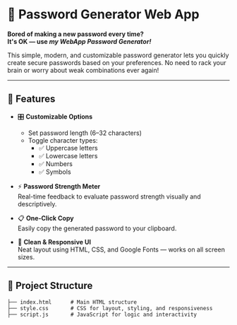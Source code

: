 # 🔐 Password Generator Web App

**Bored of making a new password every time?**  
**It's OK — use _my WebApp Password Generator!_**

This simple, modern, and customizable password generator lets you quickly create secure passwords based on your preferences. No need to rack your brain or worry about weak combinations ever again!

---

## 🚀 Features

- 🎛️ **Customizable Options**  
  - Set password length (6–32 characters)  
  - Toggle character types:
    - ✅ Uppercase letters
    - ✅ Lowercase letters
    - ✅ Numbers
    - ✅ Symbols

- ⚡ **Password Strength Meter**  
  Real-time feedback to evaluate password strength visually and descriptively.

- 📋 **One-Click Copy**  
  Easily copy the generated password to your clipboard.

- 🎨 **Clean & Responsive UI**  
  Neat layout using HTML, CSS, and Google Fonts — works on all screen sizes.

---

## 📁 Project Structure

```Project Structure 
├── index.html      # Main HTML structure
├── style.css       # CSS for layout, styling, and responsiveness
├── script.js       # JavaScript for logic and interactivity
